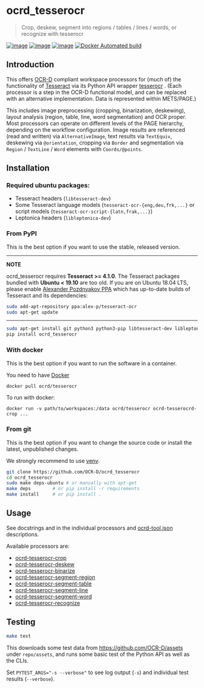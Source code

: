 # ocrd_tesserocr

> Crop, deskew, segment into regions / tables / lines / words, or recognize with tesserocr

[![image](https://circleci.com/gh/OCR-D/ocrd_tesserocr.svg?style=svg)](https://circleci.com/gh/OCR-D/ocrd_tesserocr)
[![image](https://img.shields.io/pypi/v/ocrd_tesserocr.svg)](https://pypi.org/project/ocrd_tesserocr/)
[![image](https://codecov.io/gh/OCR-D/ocrd_tesserocr/branch/master/graph/badge.svg)](https://codecov.io/gh/OCR-D/ocrd_tesserocr)
[![Docker Automated build](https://img.shields.io/docker/automated/ocrd/tesserocr.svg)](https://hub.docker.com/r/ocrd/tesserocr/tags/)

## Introduction

This offers [OCR-D](https://ocr-d.github.io) compliant workspace processors for (much of) the functionality of [Tesseract](https://github.com/tesseract-ocr) via its Python API wrapper [tesserocr](https://github.com/sirfz/tesserocr) . (Each processor is a step in the OCR-D functional model, and can be replaced with an alternative implementation. Data is represented within METS/PAGE.)

This includes image preprocessing (cropping, binarization, deskewing), layout analysis (region, table, line, word segmentation) and OCR proper. Most processors can operate on different levels of the PAGE hierarchy, depending on the workflow configuration. Image results are referenced (read and written) via `AlternativeImage`, text results via `TextEquiv`, deskewing via `@orientation`, cropping via `Border` and segmentation via `Region` / `TextLine` / `Word` elements with `Coords/@points`.

## Installation

### Required ubuntu packages:

- Tesseract headers (`libtesseract-dev`)
- Some Tesseract language models (`tesseract-ocr-{eng,deu,frk,...}` or script models (`tesseract-ocr-script-{latn,frak,...}`)
- Leptonica headers (`libleptonica-dev`)

### From PyPI

This is the best option if you want to use the stable, released version.

---

**NOTE**

ocrd_tesserocr requires **Tesseract >= 4.1.0**. The Tesseract packages
bundled with **Ubuntu < 19.10** are too old. If you are on Ubuntu 18.04 LTS,
please enable [Alexander Pozdnyakov PPA](https://launchpad.net/~alex-p/+archive/ubuntu/tesseract-ocr) which
has up-to-date builds of Tesseract and its dependencies:

```sh
sudo add-apt-repository ppa:alex-p/tesseract-ocr
sudo apt-get update
```

---

```sh
sudo apt-get install git python3 python3-pip libtesseract-dev libleptonica-dev tesseract-ocr-eng tesseract-ocr wget
pip install ocrd_tesserocr
```

### With docker

This is the best option if you want to run the software in a container.

You need to have [Docker](https://docs.docker.com/install/linux/docker-ce/ubuntu/)

```sh
docker pull ocrd/tesserocr
```

To run with docker:

```
docker run -v path/to/workspaces:/data ocrd/tesserocr ocrd-tesserocrd-crop ...
```


### From git

This is the best option if you want to change the source code or install the latest, unpublished changes.

We strongly recommend to use [venv](https://packaging.python.org/guides/installing-using-pip-and-virtual-environments/).

```sh
git clone https://github.com/OCR-D/ocrd_tesserocr
cd ocrd_tesserocr
sudo make deps-ubuntu # or manually with apt-get
make deps        # or pip install -r requirements
make install     # or pip install .
```

## Usage

See docstrings and in the individual processors and [ocrd-tool.json](ocrd_tesserocr/ocrd-tool.json) descriptions.

Available processors are:

- [ocrd-tesserocr-crop](ocrd_tesserocr/crop.py)
- [ocrd-tesserocr-deskew](ocrd_tesserocr/deskew.py)
- [ocrd-tesserocr-binarize](ocrd_tesserocr/binarize.py)
- [ocrd-tesserocr-segment-region](ocrd_tesserocr/segment_region.py)
- [ocrd-tesserocr-segment-table](ocrd_tesserocr/segment_table.py)
- [ocrd-tesserocr-segment-line](ocrd_tesserocr/segment_line.py)
- [ocrd-tesserocr-segment-word](ocrd_tesserocr/segment_word.py)
- [ocrd-tesserocr-recognize](ocrd_tesserocr/recognize.py)

## Testing

```sh
make test
```

This downloads some test data from https://github.com/OCR-D/assets under `repo/assets`, and runs some basic test of the Python API as well as the CLIs.

Set `PYTEST_ARGS="-s --verbose"` to see log output (`-s`) and individual test results (`--verbose`).
